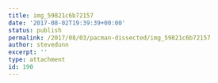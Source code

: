 ```yaml
---
title: img_59821c6b72157
date: '2017-08-02T19:39:39+00:00'
status: publish
permalink: /2017/08/03/pacman-dissected/img_59821c6b72157
author: stevedunn
excerpt: ''
type: attachment
id: 190
---
```

<!DOCTYPE html PUBLIC "-//W3C//DTD HTML 4.0 Transitional//EN" "http://www.w3.org/TR/REC-html40/loose.dtd">
<?xml encoding="UTF-8">
